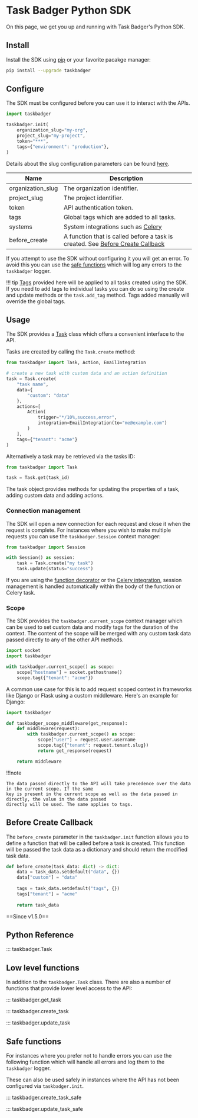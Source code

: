 # Task Badger Python SDK

On this page, we get you up and running with Task Badger's Python SDK.

## Install

Install the SDK using [pip](https://pip.pypa.io/en/stable/) or your favorite pacakge manager: 

```bash
pip install --upgrade taskbadger
```

## Configure

The SDK must be configured before you can use it to interact with the APIs.

```python
import taskbadger

taskbadger.init(
    organization_slug="my-org",
    project_slug="my-project",
    token="***",
    tags={"environment": "production"},
)
```

Details about the slug configuration parameters can be found [here](basics.md#organization-and-project).

| Name              | Description                                                                                               |
|-------------------|-----------------------------------------------------------------------------------------------------------|
| organization_slug | The organization identifier.                                                                              |
| project_slug      | The project identifier.                                                                                   |
| token             | API authentication token.                                                                                 |
| tags              | Global tags which are added to all tasks.                                                                 |
| systems           | System integrations such as [Celery](python-celery.md)                                                    |
| before_create     | A function that is called before a task is created. See [Before Create Callback](#before-create-callback) |

If you attempt to use the SDK without configuring it you will get an error. To avoid this you can use the
[safe functions](#safe-functions) which will log any errors to the `taskbadger` logger.

!!! tip
    [Tags](data_model.md#tags) provided here will be applied to all tasks created using the SDK. If you need to add tags to individual tasks you can do so using the create and update methods or the `task.add_tag` method. Tags added manually will override the global tags.

## Usage

The SDK provides a [Task](#taskbadger.Task) class which offers a convenient interface to the API.

Tasks are created by calling the `Task.create` method:

```python
from taskbadger import Task, Action, EmailIntegration

# create a new task with custom data and an action definition
task = Task.create(
    "task name",
    data={
        "custom": "data"
    },
    actions=[
        Action(
            trigger="*/10%,success,error",
            integration=EmailIntegration(to="me@example.com")
        )
    ],
    tags={"tenant": "acme"}
)
```

Alternatively a task may be retrieved via the tasks ID:

```python
from taskbadger import Task

task = Task.get(task_id)
```

The task object provides methods for updating the properties of a task, adding custom data
and adding actions.

### Connection management

The SDK will open a new connection for each request and close it when the request is complete. For instances
where you wish to make multiple requests you can use the `taskbadger.Session` context manager:

```python
from taskbadger import Session

with Session() as session:
    task = Task.create("my task")
    task.update(status="success")
```

If you are using the [function decorator](python-decorator.md) or the [Celery integration](python-celery.md), 
session management is handled automatically within the body of the function or Celery task.

### Scope

The SDK provides the `taskbadger.current_scope` context manager which can be used to set custom data and modify tags for the duration of the context. The content of the scope will be merged with any custom task data passed directly to any of the other API methods.

```python
import socket
import taskbadger

with taskbadger.current_scope() as scope:
    scope["hostname"] = socket.gethostname()
    scope.tag({"tenant": "acme"})
```

A common use case for this is to add request scoped context in frameworks like Django or Flask using a custom
middleware. Here's an example for Django:

```python
import taskbadger

def taskbadger_scope_middleware(get_response):
    def middleware(request):
        with taskbadger.current_scope() as scope:
            scope["user"] = request.user.username
            scope.tag({"tenant": request.tenant.slug})
            return get_response(request)

    return middleware
```

!!!note

    The data passed directly to the API will take precedence over the data in the current scope. If the same
    key is present in the current scope as well as the data passed in directly, the value in the data passed
    directly will be used. The same applies to tags.

## Before Create Callback

The `before_create` parameter in the `taskbadger.init` function allows you to define a function that will be called before a task is created. This function will be passed the task data as a dictionary and should return the modified task data.

```python
def before_create(task_data: dict) -> dict:
    data = task_data.setdefault("data", {})
    data["custom"] = "data"
    
    tags = task_data.setdefault("tags", {})
    tags["tenant"] = "acme"
    
    return task_data
```

==Since v1.5.0==

## Python Reference

::: taskbadger.Task

## Low level functions
In addition to the `taskbadger.Task` class. There are also a number of functions that provide lower level
access to the API:

::: taskbadger.get_task

::: taskbadger.create_task

::: taskbadger.update_task

## Safe functions

For instances where you prefer not to handle errors you can use the following function which will handle
all errors and log them to the `taskbadger` logger.

These can also be used safely in instances where the API has not been configured via `taskbadger.init`.

::: taskbadger.create_task_safe

::: taskbadger.update_task_safe
